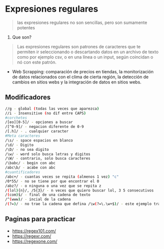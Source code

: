 # Expresiones regulares
> las expresiones regulares no son sencillas, pero son sumamente potentes 

1. Que son?
> Las expresiones regulares son patrones de caracteres que te permiten ir seleccionando o descartando datos en un archivo de texto como por ejemplo csv, o en una línea o un input, según coincidan o nó con este patrón.
* Web Scrapping: comparación de precios en tiendas, la monitorización de datos relacionados con el clima de cierta región, la detección de cambios en sitios webs y la integración de datos en sitios webs.

## Modificadores
``` bash
//g - global (todas las veces que aparezca)
//i - Insensitive (no dif entre CAPS)
#corchetes
/[eo][0-5]/ - opciones a buscar
/[^0-9]/ - negacion diferente de 0-9
/[.h]/ - . cualquier caracter
#Meta caracteres
/\s/ - space espacios en blanco
/\d/ - Digito 
/\D/ - no sea digito
/\w/ - word solo busca letras y digitos
/\W/ - contrario, solo busca caracteres 
/\babc/ - begin con abc
/abc\b/ - acabe con abc
#cuantificadores
/abc+/ - cuantas veces se repita (almenos 1 vez) "c" 
/0*55/ - no se tiene por que encontrar el 0
/abz?/ - o ninguna o una vez que se repita z
/(lol){n}/, /5{3}/ - n veces que quiero buscar lol, 3 5 consecutivos
/(com)$/ - final de una cadena de texto
/^(www)/ - incial de la cadena
/(?=)/ - no trae la cadena que defina /\w(?=\.\w+$)/ - este ejemplo trae los nombre de los archivos antes de un punto
``` 

## Paginas para practicar
- https://regex101.com/
- https://regexr.com/
- https://regexone.com/
